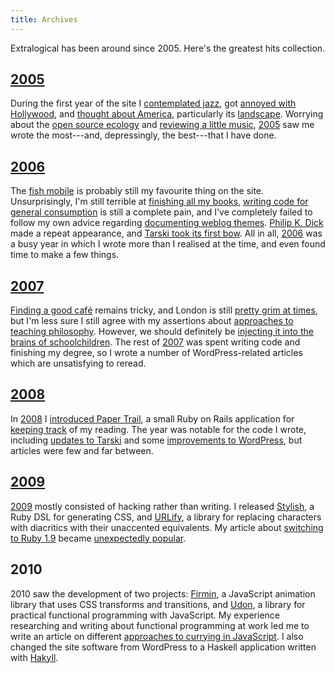 ```yaml
---
title: Archives
---
```


Extralogical has been around since 2005. Here's the greatest hits collection.


[2005](/2005)
------------------

During the first year of the site I [contemplated jazz][jazz], got
[annoyed with Hollywood][faces], and [thought about America][empty],
particularly its [landscape][ormerod]. Worrying about the
[open source ecology][ecology] and [reviewing a little music][music],
[2005](/2005) saw me wrote the most---and, depressingly, the best---that I
have done.

  [jazz]:    /2005/03/contemplating-jazz
  [faces]:   /2005/05/faces-of-evil
  [empty]:   /2005/03/the-big-empty
  [ormerod]: /2005/03/ormerods-america
  [ecology]: /2005/11/open-source-ecology
  [music]:   /2005/12/top-5-of-2005


[2006](/2006)
------------------

The [fish mobile][mobile] is probably still my favourite thing on the site.
Unsurprisingly, I'm still terrible at [finishing all my books][reading],
[writing code for general consumption][pubpriv] is still a complete pain, and
I've completely failed to follow my own advice regarding
[documenting weblog themes][docs]. [Philip K. Dick][pkd] made a repeat
appearance, and [Tarski took its first bow][tarski]. All in all,
[2006](/2006) was a busy year in which I wrote more than I realised at the
time, and even found time to make a few things.

  [mobile]:  /2006/01/fish-mobile
  [reading]: /2006/01/too-much-and-not-enough
  [pubpriv]: /2006/02/public-private-code
  [docs]:    /2006/02/weblog-theme-documentation
  [pkd]:     /2006/12/rotoscope
  [tarski]:  /2006/02/introducing-tarski


[2007](/2007)
------------------

[Finding a good café][cafe] remains tricky, and London is still
[pretty grim at times][london], but I'm less sure I still agree with my
assertions about [approaches to teaching philosophy][teaching]. However, we
should definitely be
[injecting it into the brains of schoolchildren][education]. The rest of
[2007](/2007) was spent writing code and finishing my degree, so I wrote a
number of WordPress-related articles which are unsatisfying to reread.

  [cafe]:      /2007/02/cup-of-tea
  [london]:    /2007/07/no-smoking
  [teaching]:  /2007/02/approaches-to-teaching-philosophy
  [education]: /2007/02/all-in-plato


[2008](/2008)
------------------

In [2008](/2008) I [introduced Paper Trail][papertrail], a small Ruby on
Rails application for [keeping track][books] of my reading. The year was
notable for the code I wrote, including [updates to Tarski][tarski2] and some
[improvements to WordPress][themes], but articles were few and far between.

  [papertrail]: /2008/11/bookkeeping
  [books]:      http://books.extralogical.net
  [tarski2]:    /2008/07/the-state-of-the-art
  [themes]:     /2008/08/theme-inheritance


[2009](/2009)
------------------

[2009](/2009) mostly consisted of hacking rather than writing. I released
[Stylish][stylish], a Ruby DSL for generating CSS, and [URLify][urlify], a
library for replacing characters with diacritics with their unaccented
equivalents. My article about [switching to Ruby 1.9][ruby19] became
[unexpectedly popular][r19yc].

  [stylish]: /2009/05/generating-css-with-stylish
  [urlify]:  /2009/06/paper-cuts
  [ruby19]:  /2009/07/ruby-one-niner
  [r19yc]:   http://news.ycombinator.com/item?id=782012

2010
----

2010 saw the development of two projects: [Firmin][firmin], a JavaScript
animation library that uses CSS transforms and transitions, and [Udon][udon],
a library for practical functional programming with JavaScript. My experience
researching and writing about functional programming at work led me to write an
article on different [approaches to currying in JavaScript][currying]. I also
changed the site software from WordPress to a Haskell application written with
[Hakyll][hakyll].

  [firmin]:   /projects/firmin
  [udon]:     /projects/udon
  [currying]: /articles/2010-08-21-currying-javascript/
  [hakyll]:   http://jaspervdj.be/hakyll
